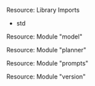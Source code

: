 Resource: Library Imports
- std

Resource: Module "model"
  
Resource: Module "planner"

Resource: Module "prompts"

Resource: Module "version"